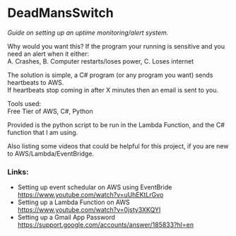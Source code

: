 # DeadMansSwitch
*Guide on setting up an uptime monitoring/alert system.*

Why would you want this? If the program your running is sensitive and you need an alert when it either:\
A. Crashes, B. Computer restarts/loses power, C. Loses internet

The solution is simple, a C# program (or any program you want) sends heartbeats to AWS.\
If heartbeats stop coming in after X minutes then an email is sent to you.

Tools used:\
Free Tier of AWS, C#, Python

Provided is the python script to be run in the Lambda Function, and the C# function that I am using.

Also listing some videos that could be helpful for this project, if you are new to AWS/Lambda/EventBridge.

### Links:
- Setting up event schedular on AWS using EventBride https://www.youtube.com/watch?v=uUhEKtLrGvo 
- Setting up a Lambda Function on AWS https://www.youtube.com/watch?v=0jsty3XKQYI
- Setting up a Gmail App Password https://support.google.com/accounts/answer/185833?hl=en

